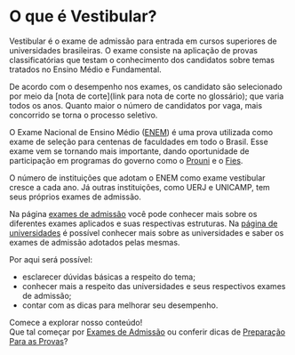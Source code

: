 
O que é Vestibular?
===================

Vestibular é o exame de admissão para entrada em cursos superiores de universidades brasileiras. O exame consiste na aplicação de provas classificatórias que testam o conhecimento dos candidatos sobre temas tratados no Ensino Médio e Fundamental.

De acordo com o desempenho nos exames, os candidato são selecionado por meio da [nota de corte](link para nota de corte no glossário); que varia todos os anos. Quanto maior o número de candidatos por vaga, mais concorrido se torna o processo seletivo.

O Exame Nacional de Ensino Médio ([ENEM](http://www.qilabs.org/guias/vestibular/exames-unificados/enem)) é uma prova utilizada como exame de seleção para centenas de faculdades em todo o Brasil. Esse exame vem se tornando mais importante, dando oportunidade de participação em programas do governo como o [Prouni]() e o [Fies]().  

O número de  instituições que adotam o ENEM como exame vestibular cresce a cada ano. Já outras instituições, como UERJ e UNICAMP, tem seus próprios exames de admissão.

Na página [exames de admissão](link) você pode conhecer mais sobre os diferentes exames aplicados e suas respectivas estruturas. Na [página de universidades](link) é possível conhecer mais sobre as universidades e saber os exames de admissão adotados pelas mesmas. 

Por aqui será possível:

- esclarecer dúvidas básicas a respeito do tema; 
- conhecer mais a respeito das universidades e seus respectivos exames de admissão;
- contar com as dicas para melhorar seu desempenho.

Comece a explorar nosso conteúdo!  
Que tal começar por [Exames de Admissão](link) ou conferir dicas de [Preparação Para as Provas](link)?
